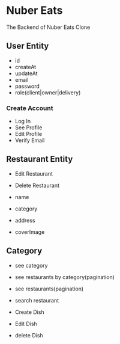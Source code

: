 # Nuber Eats

The Backend of Nuber Eats Clone

## User Entity

- id
- createAt
- updateAt
- email
- password
- role(client|owner|delivery)

### Create Account

- Log In
- See Profile
- Edit Profile
- Verify Email

## Restaurant Entity

- Edit Restaurant
- Delete Restaurant

- name
- category
- address
- coverImage

## Category

- see category
- see restaurants by category(pagination)
- see restaurants(pagination)
- search restaurant

- Create Dish
- Edit Dish
- delete Dish
